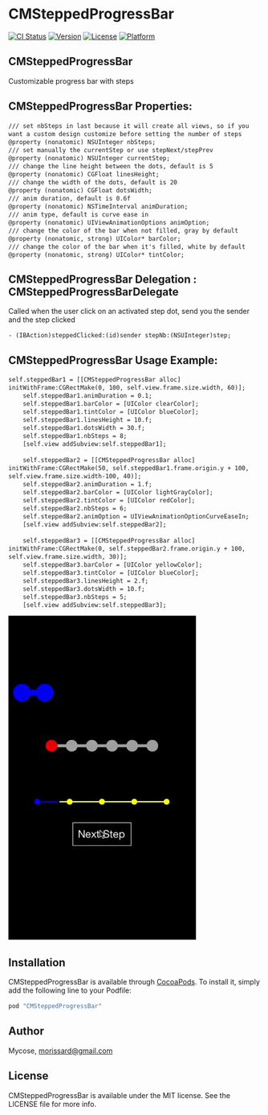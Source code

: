 # CMSteppedProgressBar

[![CI Status](http://img.shields.io/travis/Mycose/CMSteppedProgressBar.svg?style=flat)](https://travis-ci.org/Mycose/CMSteppedProgressBar)
[![Version](https://img.shields.io/cocoapods/v/CMSteppedProgressBar.svg?style=flat)](http://cocoapods.org/pods/CMSteppedProgressBar)
[![License](https://img.shields.io/cocoapods/l/CMSteppedProgressBar.svg?style=flat)](http://cocoapods.org/pods/CMSteppedProgressBar)
[![Platform](https://img.shields.io/cocoapods/p/CMSteppedProgressBar.svg?style=flat)](http://cocoapods.org/pods/CMSteppedProgressBar)

## CMSteppedProgressBar
Customizable progress bar with steps

## CMSteppedProgressBar Properties:
```objc
/// set nbSteps in last because it will create all views, so if you want a custom design customize before setting the number of steps
@property (nonatomic) NSUInteger nbSteps;
/// set manually the currentStep or use stepNext/stepPrev
@property (nonatomic) NSUInteger currentStep;
/// change the line height between the dots, default is 5
@property (nonatomic) CGFloat linesHeight;
/// change the width of the dots, default is 20
@property (nonatomic) CGFloat dotsWidth;
/// anim duration, default is 0.6f
@property (nonatomic) NSTimeInterval animDuration;
/// anim type, default is curve ease in
@property (nonatomic) UIViewAnimationOptions animOption;
/// change the color of the bar when not filled, gray by default
@property (nonatomic, strong) UIColor* barColor;
/// change the color of the bar when it's filled, white by default
@property (nonatomic, strong) UIColor* tintColor;
```

## CMSteppedProgressBar Delegation : CMSteppedProgressBarDelegate
Called when the user click on an activated step dot, send you the sender and the step clicked
```objc
- (IBAction)steppedClicked:(id)sender stepNb:(NSUInteger)step;
```

## CMSteppedProgressBar Usage Example:
```objc
self.steppedBar1 = [[CMSteppedProgressBar alloc] initWithFrame:CGRectMake(0, 100, self.view.frame.size.width, 60)];
    self.steppedBar1.animDuration = 0.1;
    self.steppedBar1.barColor = [UIColor clearColor];
    self.steppedBar1.tintColor = [UIColor blueColor];
    self.steppedBar1.linesHeight = 10.f;
    self.steppedBar1.dotsWidth = 30.f;
    self.steppedBar1.nbSteps = 8;
    [self.view addSubview:self.steppedBar1];
    
    self.steppedBar2 = [[CMSteppedProgressBar alloc] initWithFrame:CGRectMake(50, self.steppedBar1.frame.origin.y + 100, self.view.frame.size.width-100, 40)];
    self.steppedBar2.animDuration = 1.f;
    self.steppedBar2.barColor = [UIColor lightGrayColor];
    self.steppedBar2.tintColor = [UIColor redColor];
    self.steppedBar2.nbSteps = 6;
    self.steppedBar2.animOption = UIViewAnimationOptionCurveEaseIn;
    [self.view addSubview:self.steppedBar2];
    
    self.steppedBar3 = [[CMSteppedProgressBar alloc] initWithFrame:CGRectMake(0, self.steppedBar2.frame.origin.y + 100, self.view.frame.size.width, 30)];
    self.steppedBar3.barColor = [UIColor yellowColor];
    self.steppedBar3.tintColor = [UIColor blueColor];
    self.steppedBar3.linesHeight = 2.f;
    self.steppedBar3.dotsWidth = 10.f;
    self.steppedBar3.nbSteps = 5;
    [self.view addSubview:self.steppedBar3];
```
![Gif](./Screenshots/steppedBarDemo.gif)

## Installation
CMSteppedProgressBar is available through [CocoaPods](http://cocoapods.org). To install
it, simply add the following line to your Podfile:

```ruby
pod "CMSteppedProgressBar"
```

## Author
Mycose, morissard@gmail.com

## License
CMSteppedProgressBar is available under the MIT license. See the LICENSE file for more info.
